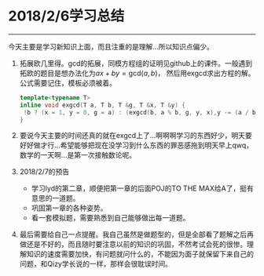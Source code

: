 # 2018/2/6学习总结

---

今天主要是学习新知识上面，而且注重的是理解...所以知识点偏少。

1. 拓展欧几里得。gcd的拓展，同模方程组的证明见github上的课件。一般遇到拓欧的题目是想办法化为$ax + by = \mathrm{gcd}(a, b)$， 然后用exgcd求出方程的解。公式需要记住，模板必须被着。

   ```cpp
   template<typename T>
   inline void exgcd(T a, T b, T &g, T &x, T &y) {
   	!b ? (x = 1, y = 0, g = a) : (exgcd(b, a % b, g, y, x),y -= (a / b) * x);
   }
   ```

2. 要说今天主要的时间还真的就在exgcd上了...啊啊啊学习的东西好少，明天要好好做才行...希望能够把现在没学习到什么东西的罪恶感拖到明天早上qwq，数学的一天啊...是第一次接触数论呢。

3. 2018/2/7的预告

   * 学习lyd的第二章，顺便把第一章的后面POJ的TO THE MAX给A了，挺有意思的一道题。
   * 巩固第一章的各种姿势。
   * 看一套模拟题，需要熟悉到自己能够做出每一道题。

4. 最后需要给自己一点提醒。我自己虽然是做题型的，但是全部看了题解之后再做还是不好的，而且随时要注意以前的知识的巩固，不然考试会死的很惨。理解知识的速度需要加快，有问题就问什么的，不能因为面子就保留下来自己的问题，和Qizy学长说的一样，那样会很耽误时间。